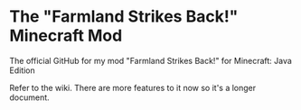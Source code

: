 # The "Farmland Strikes Back!" Minecraft Mod
The official GitHub for my mod "Farmland Strikes Back!" for Minecraft: Java Edition

Refer to the wiki. There are more features to it now so it's a longer document.
